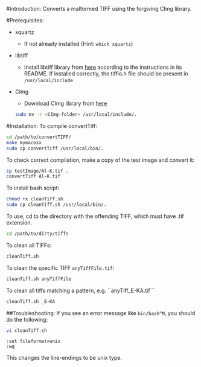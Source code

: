 #Introduction:
Converts a malformed TIFF using the forgiving CImg library. 

#Prerequisites:
* xquartz
  * If not already installed (Hint: ```which xquartz```)

* libtiff
  * Install libtiff library from [here](http://download.osgeo.org/libtiff/)
  according to the instructions in its README. If installed correctly, 
  the tiffio.h file should be present in ```/usr/local/include```

* CImg
  * Download CImg library from [here](http://cimg.eu/download.shtml)
  ```bash
  sudo mv -r <CImg-folder> /usr/local/include/.
  ```

#Installation:
To compile convertTiff:
```bash
cd /path/to/convertTIFF/
make mymacosx
sudo cp convertTiff /usr/local/bin/.
```

To check correct compilation, make a copy of the test image and convert it:
```bash
cp testImage/Al-K.tif .
convertTiff Al-K.tif
```

To install bash script:
```bash
chmod +x cleanTiff.sh
sudo cp cleanTiff.sh /usr/local/bin/.
```

To use, cd to the directory with the offending TIFF, which
must have .tif extension. 
```bash
cd /path/to/dirty/tiffs
```

To clean all TIFFs:
```bash
cleanTiff.sh
```

To clean the specific TIFF ```anyTiffFile.tif```:
```bash
cleanTiff.sh anyTiffFile
```

To clean all tiffs matching a pattern, e.g. ``anyTiff_E-KA.tif```
```bash
cleanTiff.sh _E-KA
```

##Troubleshooting:
If you see an error message like ```bin/bash^M```, you should do the 
following:
```bash
vi cleanTiff.sh
```
```vim
:set fileformat=unix
:wq
```
This changes the line-endings to be unix type.
